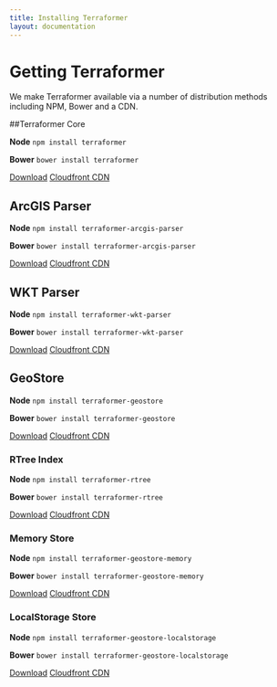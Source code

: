 ```yaml
---
title: Installing Terraformer
layout: documentation
---
```


# Getting Terraformer

<!-- table_of_contents -->

We make Terraformer available via a number of distribution methods including NPM, Bower and a CDN.

##Terraformer Core

**Node** `npm install terraformer`

**Bower** `bower install terraformer`

<a href="https://github.com/Esri/Terraformer/releases" class="button button-light">Download</a>
<a href="http://cdn-geoweb.s3.amazonaws.com/terraformer/1.0.5/terraformer.min.js" class="button button-light">Cloudfront CDN</a>

## ArcGIS Parser

**Node** `npm install terraformer-arcgis-parser`

**Bower** `bower install terraformer-arcgis-parser`


<a href="https://github.com/Esri/terraformer-arcgis-parser/releases" class="button button-light">Download</a>
<a href="http://cdn-geoweb.s3.amazonaws.com/terraformer-arcgis-parser/1.0.4/terraformer-arcgis-parser.min.js" class="button button-light">Cloudfront CDN</a>


## WKT Parser

**Node** `npm install terraformer-wkt-parser`

**Bower** `bower install terraformer-wkt-parser`

<a href="https://github.com/Esri/terraformer-wkt-parser/releases" class="button button-light">Download</a>
<a href="http://cdn-geoweb.s3.amazonaws.com/terraformer-wkt-parser/1.1.0/terraformer-wkt-parser.min.js" class="button button-light">Cloudfront CDN</a>

## GeoStore

**Node** `npm install terraformer-geostore`

**Bower** `bower install terraformer-geostore`

<a href="https://github.com/Esri/terraformer-geostore/releases" class="button button-light">Download</a>
<a href="http://cdn-geoweb.s3.amazonaws.com/terraformer-geostore/1.0.2/terraformer-geostore.min.js" class="button button-light">Cloudfront CDN</a>

### RTree Index

**Node** `npm install terraformer-rtree`

**Bower** `bower install terraformer-rtree`

<a href="https://github.com/Esri/terraformer-geostore-rtree/releases" class="button button-light">Download</a>
<a href="http://cdn-geoweb.s3.amazonaws.com/terraformer-geostore-rtree/1.0.0/terraformer-geostore-rtree.min.js
" class="button button-light">Cloudfront CDN</a>

### Memory Store

**Node** `npm install terraformer-geostore-memory`

**Bower** `bower install terraformer-geostore-memory`

<a href="https://github.com/Esri/terraformer-geostore-memory/releases" class="button button-light">Download</a>
<a href="http://cdn-geoweb.s3.amazonaws.com/terraformer-geostore-memory/1.0.0/terraformer-geostore-memory.min.js" class="button button-light">Cloudfront CDN</a>

### LocalStorage Store

**Node** `npm install terraformer-geostore-localstorage`

**Bower** `bower install terraformer-geostore-localstorage`

<a href="https://github.com/Esri/terraformer-geostore-localstorage/releases" class="button button-light">Download</a>
<a href="http://cdn-geoweb.s3.amazonaws.com/terraformer-geostore-localstorage/1.0.0/terraformer-geostore-localstorage.min.js" class="button button-light">Cloudfront CDN</a>
